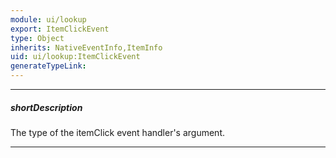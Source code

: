 ```yaml
---
module: ui/lookup
export: ItemClickEvent
type: Object
inherits: NativeEventInfo,ItemInfo
uid: ui/lookup:ItemClickEvent
generateTypeLink: 
---
```

---
##### shortDescription
The type of the itemClick event handler's argument.

---
<!-- Description goes here -->